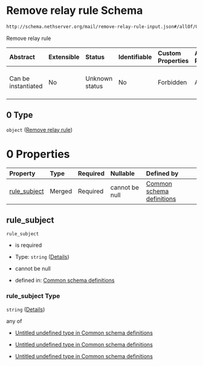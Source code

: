 # Remove relay rule Schema

```txt
http://schema.nethserver.org/mail/remove-relay-rule-input.json#/allOf/0
```

Remove relay rule

| Abstract            | Extensible | Status         | Identifiable | Custom Properties | Additional Properties | Access Restrictions | Defined In                                                                                 |
| :------------------ | :--------- | :------------- | :----------- | :---------------- | :-------------------- | :------------------ | :----------------------------------------------------------------------------------------- |
| Can be instantiated | No         | Unknown status | No           | Forbidden         | Allowed               | none                | [remove-relay-rule-input.json\*](mail/remove-relay-rule-input.json "open original schema") |

## 0 Type

`object` ([Remove relay rule](mail-defs-remove-relay-rule.md))

# 0 Properties

| Property                       | Type   | Required | Nullable       | Defined by                                                                                                                                                                    |
| :----------------------------- | :----- | :------- | :------------- | :---------------------------------------------------------------------------------------------------------------------------------------------------------------------------- |
| [rule\_subject](#rule_subject) | Merged | Required | cannot be null | [Common schema definitions](mail-defs-remove-relay-rule-properties-rule_subject.md "http://schema.nethserver.org/mail.json#/$defs/remove-relay-rule/properties/rule_subject") |

## rule\_subject



`rule_subject`

* is required

* Type: `string` ([Details](mail-defs-remove-relay-rule-properties-rule_subject.md))

* cannot be null

* defined in: [Common schema definitions](mail-defs-remove-relay-rule-properties-rule_subject.md "http://schema.nethserver.org/mail.json#/$defs/remove-relay-rule/properties/rule_subject")

### rule\_subject Type

`string` ([Details](mail-defs-remove-relay-rule-properties-rule_subject.md))

any of

* [Untitled undefined type in Common schema definitions](mail-defs-remove-relay-rule-properties-rule_subject-anyof-0.md "check type definition")

* [Untitled undefined type in Common schema definitions](mail-defs-remove-relay-rule-properties-rule_subject-anyof-1.md "check type definition")

* [Untitled undefined type in Common schema definitions](mail-defs-remove-relay-rule-properties-rule_subject-anyof-2.md "check type definition")
